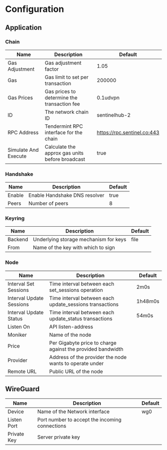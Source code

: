 # Configuration

## Application

### Chain

| Name                 | Description                                     | Default                       |
| -------------------- | ----------------------------------------------- | ----------------------------- |
| Gas Adjustment       | Gas adjustment factor                           | 1.05                          |
| Gas                  | Gas limit to set per transaction                | 200000                        |
| Gas Prices           | Gas prices to determine the transaction fee     | 0.1udvpn                      |
| ID                   | The network chain ID                            | sentinelhub-2                 |
| RPC Address          | Tendermint RPC interface for the chain          | <https://rpc.sentinel.co:443> |
| Simulate And Execute | Calculate the approx gas units before broadcast | true                          |

### Handshake

| Name   | Description                   | Default |
| ------ | ----------------------------- | ------- |
| Enable | Enable Handshake DNS resolver | true    |
| Peers  | Number of peers               | 8       |

### Keyring

| Name    | Description                           | Default |
| ------- | ------------------------------------- | ------- |
| Backend | Underlying storage mechanism for keys | file    |
| From    | Name of the key with which to sign    |         |

### Node

| Name                     | Description                                                 | Default |
| ------------------------ | ----------------------------------------------------------- | ------- |
| Interval Set Sessions    | Time interval between each set_sessions operation           | 2m0s    |
| Interval Update Sessions | Time interval between each update_sessions transactions     | 1h48m0s |
| Interval Update Status   | Time interval between each update_status transactions       | 54m0s   |
| Listen On                | API listen-address                                          |         |
| Moniker                  | Name of the node                                            |         |
| Price                    | Per Gigabyte price to charge against the provided bandwidth |         |
| Provider                 | Address of the provider the node wants to operate under     |         |
| Remote URL               | Public URL of the node                                      |         |

## WireGuard

| Name        | Description                                    | Default |
| ----------- | ---------------------------------------------- | ------- |
| Device      | Name of the Network interface                  | wg0     |
| Listen Port | Port number to accept the incoming connections |         |
| Private Key | Server private key                             |         |
